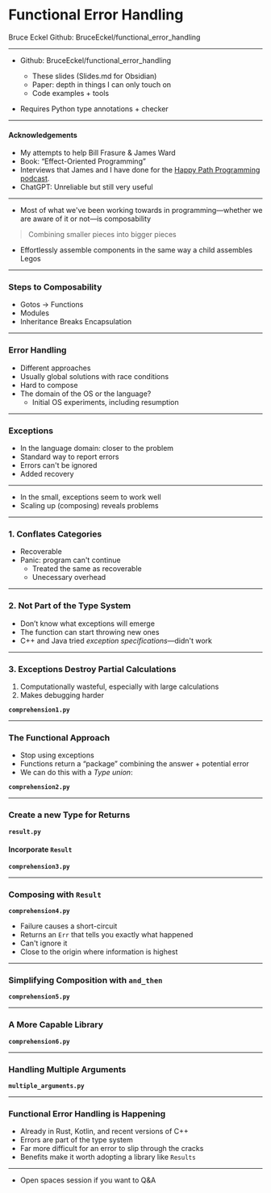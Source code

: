 # Functional Error Handling
Bruce Eckel
Github: BruceEckel/functional_error_handling

---

- Github: BruceEckel/functional_error_handling
    - These slides (Slides.md for Obsidian)
    - Paper: depth in things I can only touch on
    - Code examples + tools

- Requires Python type annotations + checker

---
#### Acknowledgements

- My attempts to help Bill Frasure & James Ward
- Book: “Effect-Oriented Programming”
- Interviews that James and I have done for the [Happy Path Programming podcast](https://happypathprogramming.com/).
- ChatGPT: Unreliable but still very useful

---

- Most of what we've been working towards in programming—whether we are aware of it or not—is composability

> Combining smaller pieces into bigger pieces

- Effortlessly assemble components in the same way a child assembles Legos

---
### Steps to Composability
- Gotos -> Functions
- Modules
- Inheritance Breaks Encapsulation

---
### Error Handling

- Different approaches 
- Usually global solutions with race conditions
- Hard to compose
- The domain of the OS or the language?
    - Initial OS experiments, including resumption

---
### Exceptions

- In the language domain: closer to the problem
- Standard way to report errors
- Errors can't be ignored
- Added recovery

---
- In the small, exceptions seem to work well
- Scaling up (composing) reveals problems

---
### 1. Conflates Categories

- Recoverable
- Panic: program can't continue
    - Treated the same as recoverable
    - Unecessary overhead
---
### 2. Not Part of the Type System

- Don’t know what exceptions will emerge
- The function can start throwing new ones
- C++ and Java tried *exception specifications*—didn't work

---
### 3. Exceptions Destroy Partial Calculations

1. Computationally wasteful, especially with large calculations
2. Makes debugging harder

**`comprehension1.py`**

---
### The Functional Approach

- Stop using exceptions
- Functions return a “package” combining the answer + potential error
- We can do this with a *Type union*:

**`comprehension2.py`**

---
### Create a new Type for Returns

**`result.py`**

#### Incorporate `Result`

**`comprehension3.py`**

---
### Composing with `Result`

**`comprehension4.py`**

- Failure causes a short-circuit
- Returns an `Err` that tells you exactly what happened
- Can't ignore it
- Close to the origin where information is highest

---
### Simplifying Composition with `and_then`

**`comprehension5.py`**

---
### A More Capable Library

**`comprehension6.py`**

---
### Handling Multiple Arguments

**`multiple_arguments.py`**

---
### Functional Error Handling is Happening

- Already in Rust, Kotlin, and recent versions of C++
- Errors are part of the type system
- Far more difficult for an error to slip through the cracks
- Benefits make it worth adopting a library like `Results`

---
- Open spaces session if you want to Q&A
